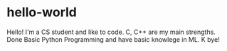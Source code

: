 # hello-world
Hello!
I'm a CS student and like to code.
C, C++ are my main strengths.
Done Basic Python Programming and have basic knowlege in ML.
K bye!
